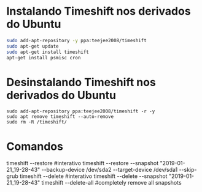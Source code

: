 # Instalando Timeshift nos derivados do Ubuntu
```bash
sudo add-apt-repository -y ppa:teejee2008/timeshift
sudo apt-get update
sudo apt-get install timeshift
apt-get install psmisc cron
```

# Desinstalando Timeshift nos derivados do Ubuntu
```
sudo add-apt-repository ppa:teejee2008/timeshift -r -y
sudo apt remove timeshift --auto-remove
sudo rm -R /timeshift/
```

# Comandos
timeshift --restore #interativo
timeshift --restore --snapshot "2019-01-21_19-28-43" --backup-device /dev/sda2 --target-device /dev/sda1 --skip-grub
timeshift --delete #interativo
timeshift --delete --snapshot "2019-01-21_19-28-43"
timeshift --delete-all #completely remove all snapshots
